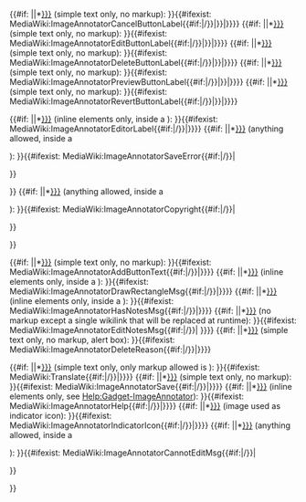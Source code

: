 {{\#if: ||\*[}}}](https://zh.wikipedia.org/wiki/MediaWiki:ImageAnnotatorCancelButtonLabel{{#if:{{{lang "wikilink") (simple text only, no markup): }}<span class="wpImageAnnotatorCancel">{{\#ifexist: MediaWiki:ImageAnnotatorCancelButtonLabel{{\#if:|/}}|}}|}}}}</span> {{\#if: ||\*[}}}](https://zh.wikipedia.org/wiki/MediaWiki:ImageAnnotatorEditButtonLabel{{#if:{{{lang "wikilink") (simple text only, no markup): }}<span class="wpImageAnnotatorEdit">{{\#ifexist: MediaWiki:ImageAnnotatorEditButtonLabel{{\#if:|/}}|}}|}}}}</span> {{\#if: ||\*[}}}](https://zh.wikipedia.org/wiki/MediaWiki:ImageAnnotatorDeleteButtonLabel{{#if:{{{lang "wikilink") (simple text only, no markup): }}<span class="wpImageAnnotatorDelete">{{\#ifexist: MediaWiki:ImageAnnotatorDeleteButtonLabel{{\#if:|/}}|}}|}}}}</span> {{\#if: ||\*[}}}](https://zh.wikipedia.org/wiki/MediaWiki:ImageAnnotatorPreviewButtonLabel{{#if:{{{lang "wikilink") (simple text only, no markup): }}<span class="wpImageAnnotatorPreview">{{\#ifexist: MediaWiki:ImageAnnotatorPreviewButtonLabel{{\#if:|/}}|}}|}}}}</span> {{\#if: ||\*[}}}](https://zh.wikipedia.org/wiki/MediaWiki:ImageAnnotatorRevertButtonLabel{{#if:{{{lang "wikilink") (simple text only, no markup): }}<span class="wpImageAnnotatorRevert">{{\#ifexist: MediaWiki:ImageAnnotatorRevertButtonLabel{{\#if:|/}}|}}|}}}}</span>

{{\#if: ||\*[}}}](https://zh.wikipedia.org/wiki/MediaWiki:ImageAnnotatorEditorLabel{{#if:{{{lang "wikilink") (inline elements only, inside a <span>): }}{{\#ifexist: MediaWiki:ImageAnnotatorEditorLabel{{\#if:|/}}|<span class="wpImageAnnotatorEditorLabel">}}</span>}} {{\#if: ||\*[}}}](https://zh.wikipedia.org/wiki/MediaWiki:ImageAnnotatorSaveError{{#if:{{{lang "wikilink") (anything allowed, inside a

<div>

): }}{{\#ifexist: MediaWiki:ImageAnnotatorSaveError{{\#if:|/}}|

<div class="wpImageAnnotatorSaveError">

}}

</div>

}} {{\#if: ||\*[}}}](https://zh.wikipedia.org/wiki/MediaWiki:ImageAnnotatorCopyright{{#if:{{{lang "wikilink") (anything allowed, inside a

<div>

): }}{{\#ifexist: MediaWiki:ImageAnnotatorCopyright{{\#if:|/}}|

<div class="wpImageAnnotatorCopyright">

}}

</div>

}}

{{\#if: ||\*[}}}](https://zh.wikipedia.org/wiki/MediaWiki:ImageAnnotatorAddButtonText{{#if:{{{lang "wikilink") (simple text only, no markup): }}{{\#ifexist: MediaWiki:ImageAnnotatorAddButtonText{{\#if:|/}}|<span class="wpImageAnnotatorAddButtonText">}}</span>}} {{\#if: ||\*[}}}](https://zh.wikipedia.org/wiki/MediaWiki:ImageAnnotatorDrawRectangleMsg{{#if:{{{lang "wikilink") (inline elements only, inside a <span>): }}{{\#ifexist: MediaWiki:ImageAnnotatorDrawRectangleMsg{{\#if:|/}}|<span class="wpImageAnnotatorDrawRectMsg">}}</span>}} {{\#if: ||\*[}}}](https://zh.wikipedia.org/wiki/MediaWiki:ImageAnnotatorHasNotesMsg{{#if:{{{lang "wikilink") (inline elements only, inside a <span>): }}{{\#ifexist: MediaWiki:ImageAnnotatorHasNotesMsg{{\#if:|/}}|<span class="wpImageAnnotatorHasNotesMsg">}}</span>}} {{\#if: ||\*[}}}](https://zh.wikipedia.org/wiki/MediaWiki:ImageAnnotatorEditNotesMsg{{#if:{{{lang "wikilink") (no markup except a single wikilink that will be replaced at runtime): }}{{\#ifexist: MediaWiki:ImageAnnotatorEditNotesMsg{{\#if:|/}}|<span class="wpImageAnnotatorEditNotesMsg"> }}</span>}} {{\#if: ||\*[}}}](https://zh.wikipedia.org/wiki/MediaWiki:ImageAnnotatorDeleteReason{{#if:{{{lang "wikilink") (simple text only, no markup, alert box): }}{{\#ifexist: MediaWiki:ImageAnnotatorDeleteReason{{\#if:|/}}|<span class="wpImageAnnotatorDeleteReason">}}</span>}}

{{\#if: ||\*[}}}](https://zh.wikipedia.org/wiki/MediaWiki:Translate{{#if:{{{lang "wikilink") (simple text only, only markup allowed is <span dir="rtl"></span>): }}{{\#ifexist: MediaWiki:Translate{{\#if:|/}}|<span class="wpTranslate">}}</span>}} {{\#if: ||\*[}}}](https://zh.wikipedia.org/wiki/MediaWiki:ImageAnnotatorSave{{#if:{{{lang "wikilink") (simple text only, no markup): }}{{\#ifexist: MediaWiki:ImageAnnotatorSave{{\#if:|/}}|<span class="wpImageAnnotatorSave">}}</span>}} {{\#if: ||\*[}}}](https://zh.wikipedia.org/wiki/MediaWiki:ImageAnnotatorHelp{{#if:{{{lang "wikilink") (inline elements only, see [Help:Gadget-ImageAnnotator](https://zh.wikipedia.org/wiki/Help:Gadget-ImageAnnotator "wikilink")): }}{{\#ifexist: MediaWiki:ImageAnnotatorHelp{{\#if:|/}}|<span class="wpImageAnnotatorHelp">}}</span>}} {{\#if: ||\*[}}}](https://zh.wikipedia.org/wiki/MediaWiki:ImageAnnotatorIndicatorIcon{{#if:{{{lang "wikilink") (image used as indicator icon): }}{{\#ifexist: MediaWiki:ImageAnnotatorIndicatorIcon{{\#if:|/}}|<span class="wpImageAnnotatorIndicatorIcon">}}</span>}} {{\#if: ||\*[}}}](https://zh.wikipedia.org/wiki/MediaWiki:ImageAnnotatorCannotEditMsg{{#if:{{{lang "wikilink") (anything allowed, inside a

<div>

): }}{{\#ifexist: MediaWiki:ImageAnnotatorCannotEditMsg{{\#if:|/}}|

<div class="wpImageAnnotatorCannotEditMsg">

}}

</div>

}}